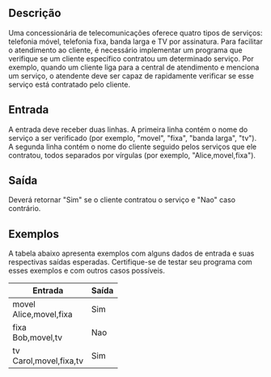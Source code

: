 ## Descrição
Uma concessionária de telecomunicações oferece quatro tipos de serviços: telefonia móvel, telefonia fixa, banda larga e TV por assinatura. Para facilitar o atendimento ao cliente, é necessário implementar um programa que verifique se um cliente específico contratou um determinado serviço. Por exemplo, quando um cliente liga para a central de atendimento e menciona um serviço, o atendente deve ser capaz de rapidamente verificar se esse serviço está contratado pelo cliente.

## Entrada
A entrada deve receber duas linhas. A primeira linha contém o nome do serviço a ser verificado (por exemplo, "movel", "fixa", "banda larga", "tv"). A segunda linha contém o nome do cliente seguido pelos serviços que ele contratou, todos separados por vírgulas (por exemplo, "Alice,movel,fixa").

## Saída
Deverá retornar "Sim" se o cliente contratou o serviço e "Nao" caso contrário.

## Exemplos
A tabela abaixo apresenta exemplos com alguns dados de entrada e suas respectivas saídas esperadas. Certifique-se de testar seu programa com esses exemplos e com outros casos possíveis.

<table>
    <thead>
        <tr>
            <th>Entrada</th>
            <th><strong>Saída</strong></th>
        </tr>
    </thead>
    <tbody>
        <tr>
            <td>
            <div>movel</div>
            <div>Alice,movel,fixa</div>
            </td>
            <td>Sim</td>
        </tr>
        <tr>
            <td>
            <div>fixa</div>
            <div>Bob,movel,tv</div>
            </td>
            <td>Nao</td>
        </tr>
        <tr>
            <td>
            <div>tv</div>
            <div>Carol,movel,fixa,tv</div>
            </td>
            <td>Sim</td>
        </tr>
    </tbody>
</table>
</div>